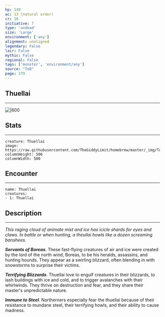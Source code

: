 ```yaml
---
hp: 149
ac: 13 (natural armor)
cr: 10
initiative: 7
type: 'undead'    
size: 'Large'
environment: ['any']
alignment: unaligned
legendary: False
lair: False
mythic: False
regional: False
tags: ['monster', 'environment/any']
source: "ToB"
page: 379
---
```


## Thuellai
---

![|600](https://raw.githubusercontent.com/TheGiddyLimit/homebrew/master/_img/ToB/Thuellai.webp)

## Stats
---

```statblock
creature: Thuellai
image: https://raw.githubusercontent.com/TheGiddyLimit/homebrew/master/_img/ToB/token/Thuellai.png
columnHeight: 500
columnWidth: 500
```

## Encounter
---

```encounter-table
name: Thuellai
creatures:
- 1: Thuellai
```

## Description
---
_This raging cloud of animate mist and ice has icicle shards for eyes and claws. In battle or when hunting, a theullai howls like a dozen screaming banshees._

**_Servants of Boreas_**. These fast-flying creatures of air and ice were created by the lord of the north wind, Boreas, to be his heralds, assassins, and hunting hounds. They appear as a swirling blizzard, often blending in with snowstorms to surprise their victims.

**_Terrifying Blizzards_**. Thuellai love to engulf creatures in their blizzards, to lash buildings with ice and cold, and to trigger avalanches with their whirlwinds. They thrive on destruction and fear, and they share their master's unpredictable nature.

**_Immune to Steel_**. Northerners especially fear the thuellai because of their resistance to mundane steel, their terrifying howls, and their ability to cause madness.






